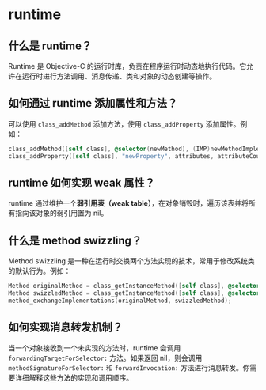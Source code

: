 # runtime



## 什么是 runtime？

Runtime 是 Objective-C 的运行时库，负责在程序运行时动态地执行代码。它允许在运行时进行方法调用、消息传递、类和对象的动态创建等操作。



## 如何通过 runtime 添加属性和方法？

可以使用 `class_addMethod` 添加方法，使用 `class_addProperty` 添加属性。例如：

```objective-c
class_addMethod([self class], @selector(newMethod), (IMP)newMethodImplementation, "v@:");
class_addProperty([self class], "newProperty", attributes, attributeCount);
```



## runtime 如何实现 weak 属性？

runtime 通过维护一个**弱引用表（weak table）**，在对象销毁时，遍历该表并将所有指向该对象的弱引用置为 nil。



## 什么是 method swizzling？

Method swizzling 是一种在运行时交换两个方法实现的技术，常用于修改系统类的默认行为。例如：

```objective-c
Method originalMethod = class_getInstanceMethod([self class], @selector(originalMethod));
Method swizzledMethod = class_getInstanceMethod([self class], @selector(swizzledMethod));
method_exchangeImplementations(originalMethod, swizzledMethod);
```



## 如何实现消息转发机制？

当一个对象接收到一个未实现的方法时，runtime 会调用 `forwardingTargetForSelector:` 方法。如果返回 nil，则会调用 `methodSignatureForSelector:` 和 `forwardInvocation:` 方法进行消息转发。你需要详细解释这些方法的实现和调用顺序。